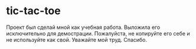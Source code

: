 # tic-tac-toe

Проект был сделай мной как учебная работа. Выложила его исключительно для демострации. 
Пожалуйста, не копируйте его себе и не используйте как свой. Уважайте мой труд.
Спасибо.
